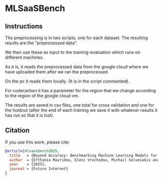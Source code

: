 # MLSaaSBench

## Instructions
The preprocessing is in two scripts, one for each dataset. The resulting results are the "preprocessed data".

We then use these as input to the training-evaluation which runs on different machines.

As it is, it reads the preprocessed data from the google cloud where we have uploaded them after we ran the preprocessed.

On the pc it reads them locally. (It is in the script commented).

For codecarbon it has a parameter for the region that we change according to the region of the google cloud vm.

The results are saved in csv files, one total for cross validation and one for the holdout (after the end of each training we save it with whatever results it has run so that it is lost).

## Citation

If you use this work, please cite:

```bibtex
@article{mlsaasbench2025,
  title   = {Beyond Accuracy: Benchmarking Machine Learning Models for Efficient and Sustainable SaaS Decision Support},
  author  = {Efthimia Mavridou, Eleni Vrochidou, Michail Selvesakis and George A. Papakostas},
  year    = {2025},
  journal = {Future Internet}
}
